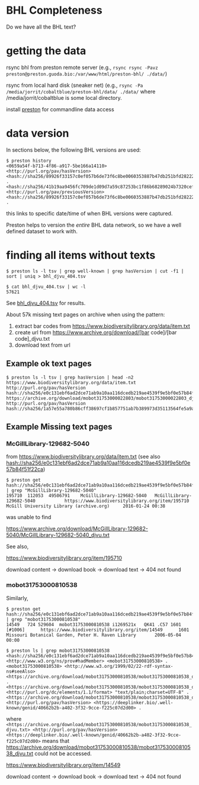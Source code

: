 # BHL Completeness

Do we have all the BHL text?

# getting the data

rsync bhl from preston remote server (e.g., ```rsync rsync -Pavz preston@preston.guoda.bio:/var/www/html/preston-bhl/ ./data/```)

rsync from local hard disk (sneaker net) (e.g., ```rsync -Pa /media/jorrit/cobaltblue/preston-bhl/data/ ./data/``` where /media/jorrit/cobaltblue is some local directory. 

install [preston](https://github.com/bio-guoda/preston#install) for commandline data access

# data version 
In sections below, the following BHL versions are used:

```shell
$ preston history 
<0659a54f-b713-4f86-a917-5be166a14110> <http://purl.org/pav/hasVersion> <hash://sha256/89926f33157c0ef057b6de73f6c8be0060353887b47db251bfd28222f2fd801a> .
<hash://sha256/41b19aa9456fc709de1d09d7a59c87253bc1f86b68289024b7320cef78b3e3a4> <http://purl.org/pav/previousVersion> <hash://sha256/89926f33157c0ef057b6de73f6c8be0060353887b47db251bfd28222f2fd801a> .
```
this links to specific date/time of when BHL versions were captured. 

Preston helps to version the *entire* BHL data network, so we have a well defined dataset to work with.


# finding all items without texts
```shell
$ preston ls -l tsv | grep well-known | grep hasVersion | cut -f1 | sort | uniq > bhl_djvu_404.tsv

$ cat bhl_djvu_404.tsv | wc -l 
57621
```

See [bhl_djvu_404.tsv](./bhl_djvu_404.tsv) for results.

About 57k missing text pages on archive when using the pattern:

1. extract bar codes from https://www.biodiversitylibrary.org/data/item.txt
2. create url from https://www.archive.org/download/[bar code]/[bar code]_djvu.txt
3. download text from url

## Example ok text pages

```shell
$ preston ls -l tsv | grep hasVersion | head -n2 
https://www.biodiversitylibrary.org/data/item.txt	http://purl.org/pav/hasVersion	hash://sha256/e0c131ebf6ad2dce71ab9a10aa116dcedb219ae4539f9e5bf0e57b84f51f22ca
https://archive.org/download/mobot31753000022803/mobot31753000022803_djvu.txt	http://purl.org/pav/hasVersion	hash://sha256/1a57e55a780b86cff38697cf1b857751ab7b389973d35113564fe5a9a58d6a99
```

## Example Missing text pages 

### McGillLibrary-129682-5040
from 
https://www.biodiversitylibrary.org/data/item.txt (see also  [hash://sha256/e0c131ebf6ad2dce71ab9a10aa116dcedb219ae4539f9e5bf0e57b84f51f22ca](https://deeplinker.bio/e0c131ebf6ad2dce71ab9a10aa116dcedb219ae4539f9e5bf0e57b84f51f22ca))

```shell
$ preston get hash://sha256/e0c131ebf6ad2dce71ab9a10aa116dcedb219ae4539f9e5bf0e57b84f51f22ca | grep "McGillLibrary-129682-5040"
195710	112053	49506791	McGillLibrary-129682-5040	McGillLibrary-129682-5040			https://www.biodiversitylibrary.org/item/195710 McGill University Library (archive.org)		2016-01-24 00:38
```

was unable to find 

https://www.archive.org/download/McGillLibrary-129682-5040/McGillLibrary-129682-5040_djvu.txt

See also,

https://www.biodiversitylibrary.org/item/195710 

download content -> download book -> download text -> 404 not found

### mobot31753000810538

Similarly,

```
$ preston get hash://sha256/e0c131ebf6ad2dce71ab9a10aa116dcedb219ae4539f9e5bf0e57b84f51f22ca | grep "mobot31753000810538"
14549	724	529604	mobot31753000810538	i1269521x	QK41 .C57 1601 [#1006]		https://www.biodiversitylibrary.org/item/14549 		1601	Missouri Botanical Garden, Peter H. Raven Library		2006-05-04 00:00

$ preston ls | grep mobot31753000810538
<hash://sha256/e0c131ebf6ad2dce71ab9a10aa116dcedb219ae4539f9e5bf0e57b84f51f22ca> <http://www.w3.org/ns/prov#hadMember> <mobot31753000810538> .
<mobot31753000810538> <http://www.w3.org/1999/02/22-rdf-syntax-ns#seeAlso> <https://archive.org/download/mobot31753000810538/mobot31753000810538_djvu.txt> .
<https://archive.org/download/mobot31753000810538/mobot31753000810538_djvu.txt> <http://purl.org/dc/elements/1.1/format> "text/plain;charset=UTF-8" .
<https://archive.org/download/mobot31753000810538/mobot31753000810538_djvu.txt> <http://purl.org/pav/hasVersion> <https://deeplinker.bio/.well-known/genid/40662b2b-a402-3f32-9cce-f225c07d2d00> .
```

where ```<https://archive.org/download/mobot31753000810538/mobot31753000810538_djvu.txt> <http://purl.org/pav/hasVersion> <https://deeplinker.bio/.well-known/genid/40662b2b-a402-3f32-9cce-f225c07d2d00>``` means that https://archive.org/download/mobot31753000810538/mobot31753000810538_djvu.txt could not be accessed.  

https://www.biodiversitylibrary.org/item/14549

download content -> download book -> download text -> 404 not found

